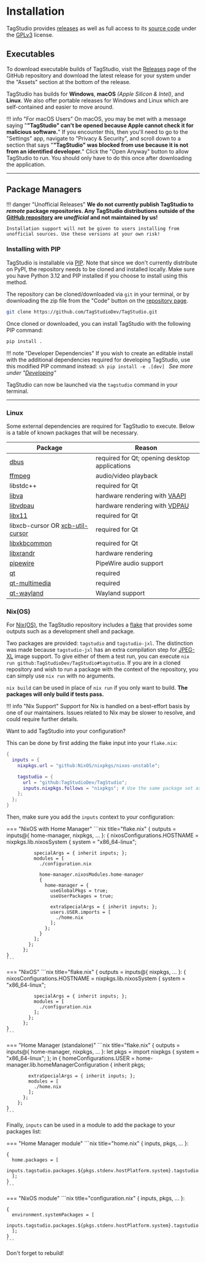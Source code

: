 # Installation

TagStudio provides [releases](https://github.com/TagStudioDev/TagStudio/releases) as well as full access to its [source code](https://github.com/TagStudioDev/TagStudio) under the [GPLv3](https://github.com/TagStudioDev/TagStudio/blob/main/LICENSE) license.

## Executables

To download executable builds of TagStudio, visit the [Releases](https://github.com/TagStudioDev/TagStudio/releases) page of the GitHub repository and download the latest release for your system under the "Assets" section at the bottom of the release.

TagStudio has builds for **Windows**, **macOS** _(Apple Silicon & Intel)_, and **Linux**. We also offer portable releases for Windows and Linux which are self-contained and easier to move around.

<!-- prettier-ignore -->
!!! info "For macOS Users"
    On macOS, you may be met with a message saying "**"TagStudio" can't be opened because Apple cannot check it for malicious software.**" If you encounter this, then you'll need to go to the "Settings" app, navigate to "Privacy & Security", and scroll down to a section that says "**"TagStudio" was blocked from use because it is not from an identified developer.**" Click the "Open Anyway" button to allow TagStudio to run. You should only have to do this once after downloading the application.

---

## Package Managers

<!-- prettier-ignore -->
!!! danger "Unofficial Releases"
    **We do not currently publish TagStudio to _remote_ package repositories. Any TagStudio distributions outside of the [GitHub repository](https://github.com/TagStudioDev/TagStudio) are _unofficial_ and not maintained by us!**

    Installation support will not be given to users installing from unofficial sources. Use these versions at your own risk!

### Installing with PIP

TagStudio is installable via [PIP](https://pip.pypa.io/). Note that since we don't currently distribute on PyPI, the repository needs to be cloned and installed locally. Make sure you have Python 3.12 and PIP installed if you choose to install using this method.

The repository can be cloned/downloaded via `git` in your terminal, or by downloading the zip file from the "Code" button on the [repository page](https://github.com/TagStudioDev/TagStudio).

```sh
git clone https://github.com/TagStudioDev/TagStudio.git
```

Once cloned or downloaded, you can install TagStudio with the following PIP command:

```sh
pip install .
```

<!-- prettier-ignore -->
!!! note "Developer Dependencies"
    If you wish to create an editable install with the additional dependencies required for developing TagStudio, use this modified PIP command instead:
    ```sh
    pip install -e .[dev]
    ```
    _See more under "[Developing](./develop.md)"_

TagStudio can now be launched via the `tagstudio` command in your terminal.

---

### Linux

Some external dependencies are required for TagStudio to execute. Below is a table of known packages that will be necessary.

<!-- prettier-ignore -->
| Package | Reason |
|--------------- | --------------- |
| [dbus](https://repology.org/project/dbus) | required for Qt; opening desktop applications |
| [ffmpeg](https://repology.org/project/ffmpeg) | audio/video playback |
| libstdc++ | required for Qt |
| [libva](https://repology.org/project/libva) | hardware rendering with [VAAPI](https://www.freedesktop.org/wiki/Software/vaapi) |
| [libvdpau](https://repology.org/project/libvdpau) | hardware rendering with [VDPAU](https://www.freedesktop.org/wiki/Software/VDPAU) |
| [libx11](https://repology.org/project/libx11) | required for Qt |
| libxcb-cursor OR [xcb-util-cursor](https://repology.org/project/xcb-util-cursor) | required for Qt |
| [libxkbcommon](https://repology.org/project/libxkbcommon) | required for Qt |
| [libxrandr](https://repology.org/project/libxrandr) | hardware rendering |
| [pipewire](https://repology.org/project/pipewire) | PipeWire audio support |
| [qt](https://repology.org/project/qt) | required |
| [qt-multimedia](https://repology.org/project/qt) | required |
| [qt-wayland](https://repology.org/project/qt) | Wayland support |

### Nix(OS)

For [Nix(OS)](https://nixos.org/), the TagStudio repository includes a [flake](https://wiki.nixos.org/wiki/Flakes) that provides some outputs such as a development shell and package.

Two packages are provided: `tagstudio` and `tagstudio-jxl`. The distinction was made because `tagstudio-jxl` has an extra compilation step for [JPEG-XL](https://jpeg.org/jpegxl) image support. To give either of them a test run, you can execute `nix run github:TagStudioDev/TagStudio#tagstudio`. If you are in a cloned repository and wish to run a package with the context of the repository, you can simply use `nix run` with no arguments.

`nix build` can be used in place of `nix run` if you only want to build. **The packages will only build if tests pass.**

<!-- prettier-ignore -->
!!! info "Nix Support"
    Support for Nix is handled on a best-effort basis by one of our maintainers. Issues related to Nix may be slower to resolve, and could require further details.

Want to add TagStudio into your configuration?

This can be done by first adding the flake input into your `flake.nix`:

```nix title="flake.nix"
{
  inputs = {
    nixpkgs.url = "github:NixOS/nixpkgs/nixos-unstable";

    tagstudio = {
      url = "github:TagStudioDev/TagStudio";
      inputs.nixpkgs.follows = "nixpkgs"; # Use the same package set as your flake.
    };
  };
}
```

Then, make sure you add the `inputs` context to your configuration:

<!-- prettier-ignore-start -->
=== "NixOS with Home Manager"
    ```nix title="flake.nix"
    {
      outputs =
        inputs@{ home-manager, nixpkgs, ... }:
          {
            nixosConfigurations.HOSTNAME = nixpkgs.lib.nixosSystem {
              system = "x86_64-linux";

              specialArgs = { inherit inputs; };
              modules = [
                ./configuration.nix

                home-manager.nixosModules.home-manager
                {
                  home-manager = {
                    useGlobalPkgs = true;
                    useUserPackages = true;

                    extraSpecialArgs = { inherit inputs; };
                    users.USER.imports = [
                      ./home.nix
                    ];
                  };
                }
              ];
            };
          };
    }
    ```
=== "NixOS"
    ```nix title="flake.nix"
    {
      outputs =
        inputs@{ nixpkgs, ... }:
          {
            nixosConfigurations.HOSTNAME = nixpkgs.lib.nixosSystem {
              system = "x86_64-linux";

              specialArgs = { inherit inputs; };
              modules = [
                ./configuration.nix
              ];
            };
          };
    }
    ```
=== "Home Manager (standalone)"
    ```nix title="flake.nix"
    {
      outputs =
        inputs@{ home-manager, nixpkgs, ... }:
        let
          pkgs = import nixpkgs {
            system = "x86_64-linux";
          };
        in
        {
          homeConfigurations.USER = home-manager.lib.homeManagerConfiguration {
            inherit pkgs;

            extraSpecialArgs = { inherit inputs; };
            modules = [
              ./home.nix
            ];
          };
        };
    }
    ```
<!-- prettier-ignore-end -->

Finally, `inputs` can be used in a module to add the package to your packages list:

<!-- prettier-ignore-start -->
=== "Home Manager module"
    ```nix title="home.nix"
    { inputs, pkgs, ... }:

    {
      home.packages = [
        inputs.tagstudio.packages.${pkgs.stdenv.hostPlatform.system}.tagstudio
      ];
    }
    ```
=== "NixOS module"
    ```nix title="configuration.nix"
    { inputs, pkgs, ... }:

    {
      environment.systemPackages = [
        inputs.tagstudio.packages.${pkgs.stdenv.hostPlatform.system}.tagstudio
      ];
    }
    ```
<!-- prettier-ignore-end -->

Don't forget to rebuild!
